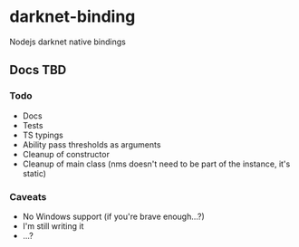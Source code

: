 # darknet-binding
Nodejs darknet native bindings

## Docs TBD

### Todo
- Docs
- Tests
- TS typings
- Ability pass thresholds as arguments
- Cleanup of constructor
- Cleanup of main class (nms doesn't need to be part of the instance, it's static)

### Caveats
- No Windows support (if you're brave enough...?)
- I'm still writing it
- ...?